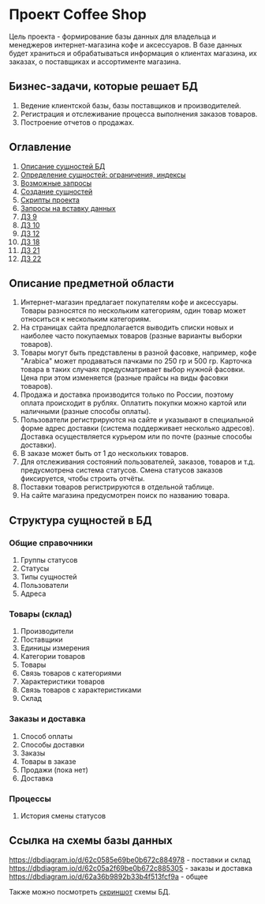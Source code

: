 # Проект Coffee Shop

Цель проекта - формирование базы данных для владельца и менеджеров интернет-магазина кофе и аксессуаров. В базе данных будет храниться и обрабатываться информация о клиентах магазина, их заказах, о поставщиках и ассортименте магазина.

## Бизнес-задачи, которые решает БД

1. Ведение клиентской базы, базы поставщиков и производителей.
1. Регистрация и отслеживание процесса выполнения заказов товаров.
1. Построение отчетов о продажах.

## Оглавление

1. [Описание сущностей БД](entities.md)
1. [Определение сущностей: ограничения, индексы](create_entities.sql)
1. [Возможные запросы](queries.md)
1. [Создание сущностей](DDL/)
1. [Скрипты проекта](scripts.sql)
1. [Запросы на вставку данных](add_data/)
1. [ДЗ 9](9_dml_task.sql)
1. [ДЗ 10](10_task.sql)
1. [ДЗ 12](12_task.sql)
1. [ДЗ 18](18_task.md)
1. [ДЗ 21](21_task.md)
1. [ДЗ 22](22_task.md)

## Описание предметной области

1. Интернет-магазин предлагает покупателям кофе и аксессуары. Товары разносятся по нескольким категориям, один товар может относиться к нескольким категориям.
1. На страницах сайта предполагается выводить списки новых и наиболее часто покупаемых товаров (разные варианты выборки товаров).
1. Товары могут быть представлены в разной фасовке, например, кофе "Arabica" может продаваться пачками по 250 гр и 500 гр. Карточка товара в таких случаях предусматривает выбор нужной фасовки. Цена при этом изменяется (разные прайсы на виды фасовки товаров).
1. Продажа и доставка производится только по России, поэтому оплата происходит в рублях. Оплатить покупки можно картой или наличными (разные способы оплаты).
1. Пользователи регистрируются на сайте и указывают в специальной форме адрес доставки (система поддерживает несколько адресов). Доставка осуществляется курьером или по почте (разные способы доставки).
1. В заказе может быть от 1 до нескольких товаров.
1. Для отслеживания состояний пользователей, заказов, товаров и т.д. предусмотрена система статусов. Смена статусов заказов фиксируется, чтобы строить отчёты.
1. Поставки товаров регистрируются в отдельной таблице.
1. На сайте магазина предусмотрен поиск по названию товара.

## Структура сущностей в БД

### Общие справочники

1. Группы статусов
1. Статусы
1. Типы сущностей
1. Пользователи
1. Адреса 

### Товары (склад)

1. Производители
1. Поставщики
1. Единицы измерения
1. Категории товаров
1. Товары
1. Связь товаров с категориями
1. Характеристики товаров
1. Связь товаров с характеристиками
1. Склад

### Заказы и доставка

1. Способ оплаты
1. Способы доставки
1. Заказы
1. Товары в заказе
1. Продажи (пока нет)
1. Доставка

### Процессы

1. История смены статусов

## Ссылка на схемы базы данных

https://dbdiagram.io/d/62c0585e69be0b672c884978 - поставки и склад
https://dbdiagram.io/d/62c05a2f69be0b672c885305 - заказы и доставка
https://dbdiagram.io/d/62a36b9892b33b4f513fcf9a - общее

Также можно посмотреть [скриншот](https://prnt.sc/I_-8K97PwVWW) схемы БД.
